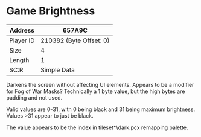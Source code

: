 #  Game Brightness
Address   | 657A9C
----------|-------------
Player ID | 210382 (Byte Offset: 0)
Size 	  | 4
Length 	  | 1
SC:R      | Simple Data

Darkens the screen without affecting UI elements. Appears to be a modifier for Fog of War Masks? Technically a 1 byte value, but the high bytes are padding and not used.

Valid values are 0-31, with 0 being black and 31 being maximum brightness. Values >31 appear to just be black.

The value appears to be the index in tileset\*\dark.pcx remapping palette.
